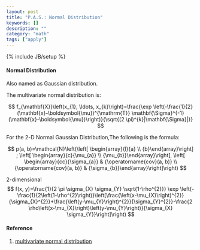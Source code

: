 ```yaml
---
layout: post
title: "P.A.S.: Normal Distribution"
keywords: []
description: ""
category: "math"
tags: ["apply"]
---
```

{% include JB/setup %}

#### Normal Distribution
Also named as Gaussian distribution.

The multivariate normal distribution is:


$$
f_{\mathbf{X}}\left(x_{1}, \ldots, x_{k}\right)=\frac{\exp \left(-\frac{1}{2}(\mathbf{x}-\boldsymbol{\mu})^{\mathrm{T}} \mathbf{\Sigma}^{-1}(\mathbf{x}-\boldsymbol{\mu})\right)}{\sqrt{(2 \pi)^{k}|\mathbf{\Sigma}|}}
$$


For the 2-D Normal Gaussian Distribution,The following is the formula:

$$
p(a, b)=\mathcal{N}\left(\left[ \begin{array}{l}{a} \\ {b}\end{array}\right] ; \left[ \begin{array}{c}{\mu_{a}} \\ {\mu_{b}}\end{array}\right], \left[ \begin{array}{cc}{\sigma_{a}} & {\operatorname{cov}(a, b)} \\ {\operatorname{cov}(a, b)} & {\sigma_{b}}\end{array}\right]\right)
$$

2-dimensional  <br />
$$
f(x, y)=\frac{1}{2 \pi \sigma_{X} \sigma_{Y} \sqrt{1-\rho^{2}}} \exp
\left(-\frac{1}{2\left(1-\rho^{2}\right)}\left[\frac{\left(x-\mu_{X}\right)^{2}}{\sigma_{X}^{2}}+\frac{\left(y-\mu_{Y}\right)^{2}}{\sigma_{Y}^{2}}-\frac{2
\rho\left(x-\mu_{X}\right)\left(y-\mu_{Y}\right)}{\sigma_{X}
\sigma_{Y}}\right]\right)
$$

#### Reference
1. [multivariate normal
   distribution](https://en.wikipedia.org/wiki/Multivariate_normal_distribution)

